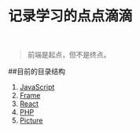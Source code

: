 # 记录学习的点点滴滴 
 
>  前端是起点，但不是终点。   
 
##目前的目录结构   


1. [JavaScript](https://github.com/dandelion936/studyNotes/tree/master/JavaScript/README.md)
2. [Frame](https://github.com/dandelion936/studyNotes/tree/master/frame/README.md)
3. [React](https://github.com/dandelion936/studyNotes/tree/master/react/README.md)  
4. [PHP](https://github.com/dandelion936/studyNotes/blob/master/PHP/README.md)  
5. [Picture](https://github.com/dandelion936/studyNotes/blob/master/picture/README.md)
